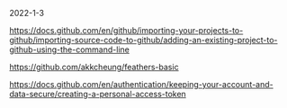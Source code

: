 2022-1-3

https://docs.github.com/en/github/importing-your-projects-to-github/importing-source-code-to-github/adding-an-existing-project-to-github-using-the-command-line

https://github.com/akkcheung/feathers-basic

https://docs.github.com/en/authentication/keeping-your-account-and-data-secure/creating-a-personal-access-token
